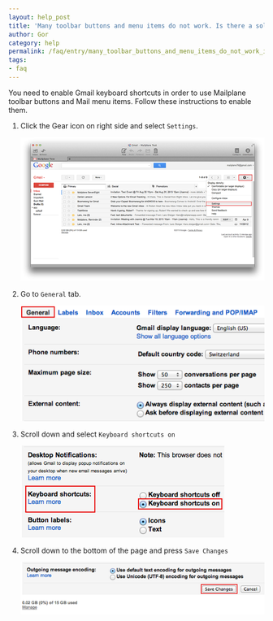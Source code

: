 ```yaml
---
layout: help_post
title: 'Many toolbar buttons and menu items do not work. Is there a solution?'
author: Gor
category: help
permalink: /faq/entry/many_toolbar_buttons_and_menu_items_do_not_work_is_there_a_solution/index.html
tags:
- faq
---
```


You need to enable Gmail keyboard shortcuts in order to use Mailplane toolbar buttons and Mail menu items. Follow these instructions to enable them.

1. Click the Gear icon on right side and select `Settings`.

	![screen1](/assets/help/faq/2013-09-07-many_toolbar_buttons_and_menu_items_do_not_work_is_there_a_solution/screen1.png)

2. Go to `General` tab.

	![screen2](/assets/help/faq/2013-09-07-many_toolbar_buttons_and_menu_items_do_not_work_is_there_a_solution/screen2.png)

3. Scroll down and select `Keyboard shortcuts on`

	![screen3](/assets/help/faq/2013-09-07-many_toolbar_buttons_and_menu_items_do_not_work_is_there_a_solution/screen3.png)

4. Scroll down to the bottom of the page and press `Save Changes`

	![screen4](/assets/help/faq/2013-09-07-many_toolbar_buttons_and_menu_items_do_not_work_is_there_a_solution/screen4.png)
